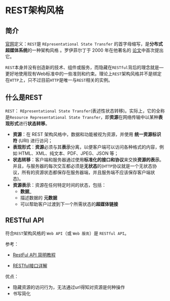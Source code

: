 # REST架构风格

## 简介

[官网](https://restfulapi.net/)定义：`REST`是 `REpresentational State Transfer` 的首字母缩写，是**分布式超媒体系统**的一种架构风格 。罗伊菲尔丁于 2000 年在他著名的 [论文](https://www.ics.uci.edu/~fielding/pubs/dissertation/rest_arch_style.htm)中首次提出它。

`REST`本身并没有创造新的技术、组件或服务，而隐藏在`RESTful`背后的理念就是—更好地使用现有Web标准中的一些准则和约束。理论上`REST`架构风格并不是绑定在`HTTP`上，只不过目前`HTTP`是唯一与`REST`相关的实例。 

## 什么是REST

`REST`： `REpresentational State Transfer`(表述性状态转移)。实际上，它的全称是`Resource Representational State Transfer`，即**资源**在网络传输中以某种**表现形式**进行**状态转移**。

- **资源**：在 REST 架构风格中，数据和功能被视为资源，并使用 **统一资源标识符** (URI) 进行访问；
- **表现形式**：**资源**必须与其**表示**分离，以便客户端可以访问各种格式的内容，例如 HTML、XML、纯文本、PDF、JPEG、JSON 等；
- **状态转移**：客户端和服务器通过使用**标准化的接口和协议**来交换**资源的表示**。并且，与服务器的每次交互都必须是**无状态**的(`HTTP`协议就是一个无状态协议，所有的资源状态都保存在服务器端，并且服务端不应该保存客户端状态)。
- **资源表示**：资源在任何特定时间的状态，包括：
  - **数据**_ 
  - 描述数据的 **元数据**
  - 可以帮助客户过渡到下一个所需状态的**超媒体链接**

## RESTful API

符合`REST`架构风格的 `Web API`（或 `Web 服务`）是 `RESTful API`。

参考：

- [RestFul API 简明教程](https://snailclimb.gitee.io/javaguide/#/docs/system-design/basis/RESTfulAPI?id=restful-api-简明教程)

- [RESTful接口详解](https://www.jianshu.com/p/7893169a7c93)

优点：

- 隐藏资源的访问行为，无法通过url得知对资源是何种操作
- 书写简化
